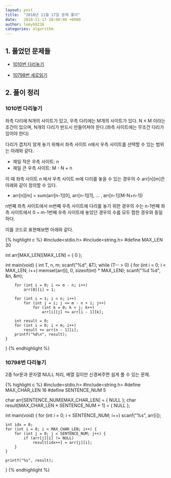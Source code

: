 ```yaml
---
layout: post
title:  "2018년 11월 17일 문제 풀이"
date:   2018-11-17 10:00:00 +0900
author: leeyh0216
categories: algorithm
---
```


## 1. 풀었던 문제들
* [1010번 다리놓기](https://www.acmicpc.net/problem/1010)

* [10798번 세로읽기](https://www.acmicpc.net/problem/10798)

## 2. 풀이 정리

### 1010번 다리놓기

좌측 다리에 N개의 사이트가 있고, 우측 다리에는 M개의 사이트가 있다. N ≤ M 이라는 조건이 있으며, N개의 다리가 반드시 만들어져야 한다.(좌측 사이트에는 무조건 다리가 있어야 한다)

다리가 겹치지 않게 놓기 위해서 좌측 사이트 n에서 우측 사이트를 선택할 수 있는 범위는 아래와 같다.

* 제일 작은 우측 사이트: n
* 제일 큰 우측 사이트: M - N + n

이 때 좌측 사이트 n 에서 우측 사이트 m에 다리를 놓을 수 있는 경우의 수 arr[n][m]은 아래와 같이 정의할 수 있다.

* arr[n][m] = sum(arr[n-1][0], arr[n-1][1], ... , arr[n-1][M-N+n-1])

n번째 좌측 사이트에서 m번째 우측 사이트에 다리를 놓기 위한 경우의 수는 n-1번째 좌측 사이트에서 0 ~ m-1번째 우측 사이트에 놓았던 경우의 수를 모두 합한 경우와 동일하다.

이를 코드로 표현해보면 아래와 같다.

{% highlight c %}
#include<stdio.h>
#include<string.h>
#define MAX_LEN 30

int arr[MAX_LEN][MAX_LEN] = { 0 };

int main(void) {
	int T, n, m;
	scanf("%d", &T);
	while (T-- > 0) {
		for (int i = 0; i < MAX_LEN; i++)
			memset(arr[i], 0, sizeof(int) * MAX_LEN);
		scanf("%d %d", &n, &m);

		for (int i = 0; i <= m - n; i++)
			arr[0][i] = 1;

		for (int i = 1; i < n; i++)
			for (int j = i; j <= m - n + i; j++)
				for (int k = 0; k < j; k++)
					arr[i][j] += arr[i - 1][k];

		int result = 0;
		for (int i = 0; i < m; i++)
			result += arr[n - 1][i];
		printf("%d\n", result);
	}
}
{% endhighlight %}

### 10798번 다리놓기

2중 for문과 문자열 NULL 처리, 배열 길이만 신경써주면 쉽게 풀 수 있는 문제.

{% highlight c %}
#include<stdio.h>
#include<string.h>
#define MAX_CHAR_LEN 16
#define SENTENCE_NUM 5

char arr[SENTENCE_NUM][MAX_CHAR_LEN] = { NULL };
char result[MAX_CHAR_LEN * SENTENCE_NUM + 1] = { NULL };

int main(void) {
	for (int i = 0; i < SENTENCE_NUM; i++)
		scanf("%s", arr[i]);

	int idx = 0;
	for (int i = 0; i < MAX_CHAR_LEN; i++) {
		for (int j = 0; j < SENTENCE_NUM; j++) {
			if (arr[j][i] != NULL)
				result[idx++] = arr[j][i];
		}
	}

	printf("%s", result);
}
{% endhighlight %}
